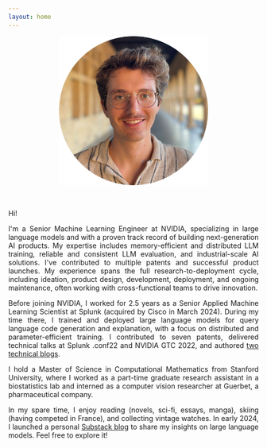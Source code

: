```yaml
---
layout: home
---
```



<p align="center">
  <img src="/assets/image.png" width="300"/>
</p>
<br>

<p style='text-align: justify;'>
Hi!
</p>

<p style='text-align: justify;'>
I'm a Senior Machine Learning Engineer at NVIDIA, specializing in large language models and with a proven track record of building next-generation AI products. My expertise includes memory-efficient and distributed LLM training, reliable and consistent LLM evaluation, and industrial-scale AI solutions. I've contributed to multiple patents and successful product launches. My experience spans the full research-to-deployment cycle, including ideation, product design, development, deployment, and ongoing maintenance, often working with cross-functional teams to drive innovation.
</p>

<p style='text-align: justify;'>
Before joining NVIDIA, I worked for 2.5 years as a Senior Applied Machine Learning Scientist at Splunk (acquired by Cisco in March 2024). During my time there, I trained and deployed large language models for query language code generation and explanation, with a focus on distributed and parameter-efficient training. I contributed to seven patents, delivered technical talks at Splunk .conf22 and NVIDIA GTC 2022, and authored <a href="https://www.splunk.com/en_us/blog/author/jveronvialard.html">two technical blogs</a>.
</p>

<p style='text-align: justify;'>
I hold a Master of Science in Computational Mathematics from Stanford University, where I worked as a part-time graduate research assistant in a biostatistics lab and interned as a computer vision researcher at Guerbet, a pharmaceutical company.
</p>

<p style='text-align: justify;'>
In my spare time, I enjoy reading (novels, sci-fi, essays, manga), skiing (having competed in France), and collecting vintage watches. In early 2024, I launched a personal <a href="https://www.splunk.com/en_us/blog/author/jveronvialard.html">Substack blog</a> to share my insights on large language models. Feel free to explore it!
</p>
